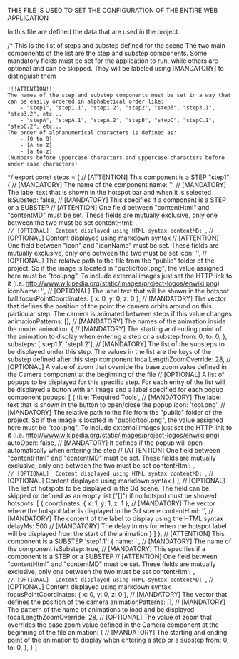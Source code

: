 
THIS FILE IS USED TO SET THE CONFIGURATION OF THE ENTIRE WEB APPLICATION

In this file are defined the data that are used in the project.


/*
    This is the list of steps and substep defined for the scene
    The two main components of the list are the step and substep components.
    Some mandatory fields must be set for the application to run, while others are optional and can be skipped. They will be labeled using [MANDATORY] to distinguish them

    !!!ATTENTION!!!
    The names of the step and substep components must be set in a way that can be easily ordered in alphabetical order like:
        - "step1", "step1.1", "step1.2", "step2", "step3", "step3.1", "step3.2", etc...
        - "stepA", "stepA.1", "stepA.2", "stepB", "stepC", "stepC.1", "stepC.2", etc...
    The order of alphanumerical characters is defined as:
        - [0 to 9]
        - [A to Z]
        - [a to z]
    (Numbers before uppercase characters and uppercase characters before under case characters)
*/
export const steps = {
                                                        // [ATTENTION] This component is a STEP
    "step1": {                                          // [MANDATORY] The name of the component
        name: '',                                       // [MANDATORY] The label text that is shown in the hotspot bar and when it is selected
        isSubstep: false,                               // [MANDATORY] This specifies if a component is a STEP or a SUBSTEP
                                                        // [ATTENTION] One field between "contentHtml" and "contentMD" must be set. These fields are mutually exclusive, only one between the two must be set
        contentHtml: ``,                                // [OPTIONAL]  Content displayed using HTML syntax
        contentMD: ``,                                  // [OPTIONAL]  Content displayed using markdown syntax
                                                        // [ATTENTION] One field between "icon" and "iconName" must be set. These fields are mutually exclusive, only one between the two must be set
        icon: '',                                       // [OPTIONAL]  The relative path to the file from the "public" folder of the project. So if the image is located in "public/tool.png", the value assigned here must be "tool.png". To include external images just set the HTTP link to it (i.e. http://www.wikipedia.org/static/images/project-logos/enwiki.png)
        iconName: '',                                   // [OPTIONAL]  The label text that will be shown in the hotspot ball
        focusPointCoordinates: { x: 0, y: 0, z: 0 },    // [MANDATORY] The vector that defines the position of the point the camera orbits around on this particular step. The camera is animated between steps if this value changes
        animationPatterns: [],                          // [MANDATORY] The names of the animation inside the model
        animation: {                                    // [MANDATORY] The starting and ending point of the animation to display when entering a step or a substep
            from: 0,
            to: 0,
        },
        substeps: ['step1.1', 'step1.2'],               // [MANDATORY] The list of the substeps to be displayed under this step. The values in the list are the keys of the substep defined after this step component
        focalLengthZoomOverride: 28,                    // [OPTIONAL]  A value of zoom that override the base zoom value defined in the Camera component at the beginning of the file
                                                        // [OPTIONAL]  A list of popups to be displayed for this specific step. For each entry of the list will be displayed a button with an image and a label specified for each popup component
        popups: [
            {
                title: 'Required Tools',                // [MANDATORY] The label text that is shown in the button to open/close the popup
                icon: 'tool.png',                       // [MANDATORY] The relative path to the file from the "public" folder of the project. So if the image is located in "public/tool.png", the value assigned here must be "tool.png". To include external images just set the HTTP link to it (i.e. http://www.wikipedia.org/static/images/project-logos/enwiki.png)
                autoOpen: false,                        // [MANDATORY] It defines if the popup will open automatically when entering the step
                                                        // [ATTENTION] One field between "contentHtml" and "contentMD" must be set. These fields are mutually exclusive, only one between the two must be set
                contentHtml: ``,                        // [OPTIONAL]  Content displayed using HTML syntax
                contentMD: ``,                          // [OPTIONAL]  Content displayed using markdown syntax
            }
        ],
                                                        // [OPTIONAL]  The list of hotspots to be displayed in the 3d scene. The field can be skipped or defined as an empty list ("[]") if no hotspot must be showed
        hotspots: [
            {
                coordinates: { x: 1, y: 1, z: 1 },      // [MANDATORY] The vector where the hotspot label is displayed in the 3d scene 
                contentHtml: '',                        // [MANDATORY] The content of the label to display using the HTML syntax
                delayMs: 500                            // [MANDATORY] The delay in ms for when the hotspot label will be displayed from the start of the animation
            }
        ]
    },
                                                        // [ATTENTION] This component is a SUBSTEP
    'step1.1': {
        name: '',                                       // [MANDATORY] The name of the component
        isSubstep: true,                                // [MANDATORY] This specifies if a component is a STEP or a SUBSTEP
                                                        // [ATTENTION] One field between "contentHtml" and "contentMD" must be set. These fields are mutually exclusive, only one between the two must be set
        contentHtml: ``,                                // [OPTIONAL]  Content displayed using HTML syntax
        contentMD: ``,                                  // [OPTIONAL]  Content displayed using markdown syntax
        focusPointCoordinates: { x: 0, y: 0, z: 0 },    // [MANDATORY] The vector that defines the position of the camera
        animationPatterns: [],                          // [MANDATORY] The pattern of the name of animations to load and be displayed
        focalLengthZoomOverride: 28,                    // [OPTIONAL]  The value of zoom that overrides the base zoom value defined in the Camera component at the beginning of the file
        animation: {                                    // [MANDATORY] The starting and ending point of the animation to display when entering a step or a substep
            from: 0,
            to: 0,
        },
    }
}
